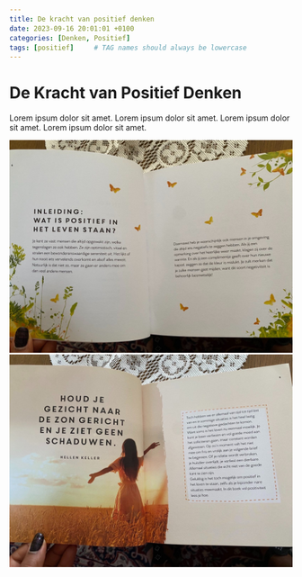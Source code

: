 ```yaml
---
title: De kracht van positief denken
date: 2023-09-16 20:01:01 +0100
categories: [Denken, Positief]
tags: [positief]     # TAG names should always be lowercase
---
```


# De Kracht van Positief Denken

Lorem ipsum dolor sit amet. Lorem ipsum dolor sit amet.
Lorem ipsum dolor sit amet.
Lorem ipsum dolor sit amet.

![signal-2023-09-16-202317_002.jpeg](/assets/img/custom/dump1/signal-2023-09-16-202317_002.jpeg)
![signal-2023-09-16-202317_003.jpeg](%2Fassets%2Fimg%2Fcustom%2Fdump1%2Fsignal-2023-09-16-202317_003.jpeg)
